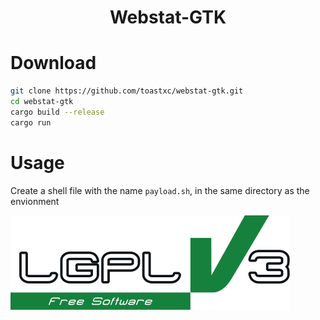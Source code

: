 <h1 align="center">
  Webstat-GTK
  </h1>
  
# Download
```bash
git clone https://github.com/toastxc/webstat-gtk.git
cd webstat-gtk
cargo build --release
cargo run
```
# Usage
Create a shell file with the name `payload.sh`, in the same directory as the envionment



![LGPLv3 Badge](/README_RESOURCES/LGPLv3%20Logo.svg)
